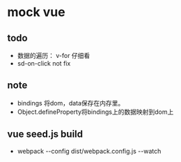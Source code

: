 # mock vue

## todo

- 数据的遍历： v-for 仔细看
- sd-on-click not fix

## note

- bindings 将dom，data保存在内存里。
- Object.defineProperty将bindings上的数据映射到dom上

## vue seed.js build

- webpack --config dist/webpack.config.js --watch